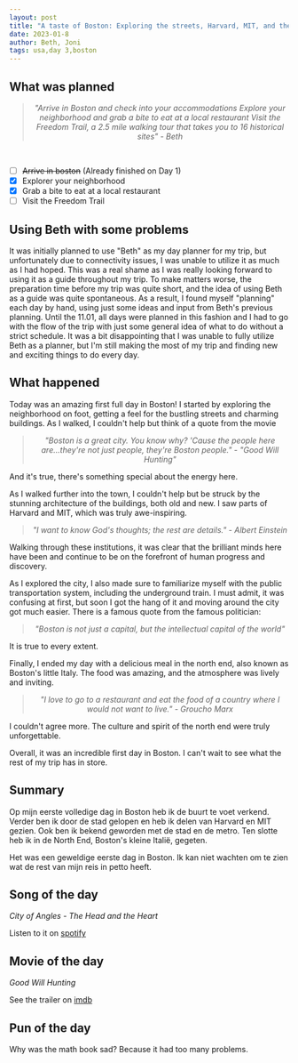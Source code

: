 ```yaml
---
layout: post
title: "A taste of Boston: Exploring the streets, Harvard, MIT, and the North End: Day 3"
date: 2023-01-8
author: Beth, Joni
tags: usa,day 3,boston
---
```

## What was planned

<div style="text-align: center;">
  <blockquote style="font-style: italic;">
    "Arrive in Boston and check into your accommodations
Explore your neighborhood and grab a bite to eat at a local restaurant
Visit the Freedom Trail, a 2.5 mile walking tour that takes you to 16 historical sites" - Beth
  </blockquote>
</div>
<br/>

- [ ] ~~Arrive in boston~~ (Already finished on Day 1)
- [X] Explorer your neighborhood
- [X] Grab a bite to eat at a local restaurant
- [ ] Visit the Freedom Trail

## Using Beth with some problems
It was initially planned to use "Beth" as my day planner for my trip, but unfortunately due to connectivity issues, I was unable to utilize it as much as I had hoped. This was a real shame as I was really looking forward to using it as a guide throughout my trip. To make matters worse, the preparation time before my trip was quite short, and the idea of using Beth as a guide was quite spontaneous. As a result, I found myself "planning" each day by hand, using just some ideas and input from Beth's previous planning.
Until the 11.01, all days were planned in this fashion and I had to go with the flow of the trip with just some general idea of what to do without a strict schedule.
It was a bit disappointing that I was unable to fully utilize Beth as a planner, but I'm still making the most of my trip and finding new and exciting things to do every day.

## What happened
Today was an amazing first full day in Boston! I started by exploring the neighborhood on foot, getting a feel for the bustling streets and charming buildings. As I walked, I couldn't help but think of a quote from the movie 
<div style="text-align: center;">
  <blockquote style="font-style: italic;">
    "Boston is a great city. You know why? 'Cause the people here are...they're not just people, they're Boston people." - "Good Will Hunting"
  </blockquote>
</div>
And it's true, there's something special about the energy here.

As I walked further into the town, I couldn't help but be struck by the stunning architecture of the buildings, both old and new. I saw parts of Harvard and MIT, which was truly awe-inspiring. 
<div style="text-align: center;">
  <blockquote style="font-style: italic;">
    "I want to know God's thoughts; the rest are details." - Albert Einstein
  </blockquote>
</div>
Walking through these institutions, it was clear that the brilliant minds here have been and continue to be on the forefront of human progress and discovery.

As I explored the city, I also made sure to familiarize myself with the public transportation system, including the underground train. I must admit, it was confusing at first, but soon I got the hang of it and moving around the city got much easier. There is a famous quote from the famous politician: 
<div style="text-align: center;">
  <blockquote style="font-style: italic;">
    "Boston is not just a capital, but the intellectual capital of the world"
  </blockquote>
</div> 
It is true to every extent.

Finally, I ended my day with a delicious meal in the north end, also known as Boston's little Italy. The food was amazing, and the atmosphere was lively and inviting.
<div style="text-align: center;">
  <blockquote style="font-style: italic;">
    "I love to go to a restaurant and eat the food of a country where I would not want to live." - Groucho Marx   
  </blockquote>
</div>
I couldn't agree more. The culture and spirit of the north end were truly unforgettable.

Overall, it was an incredible first day in Boston. I can't wait to see what the rest of my trip has in store.

## Summary
Op mijn eerste volledige dag in Boston heb ik de buurt te voet verkend. Verder ben ik door de stad gelopen en heb ik delen van Harvard en MIT gezien. Ook ben ik bekend geworden met de stad en de metro. Ten slotte heb ik in de North End, Boston's kleine Italië, gegeten.

Het was een geweldige eerste dag in Boston. Ik kan niet wachten om te zien wat de rest van mijn reis in petto heeft.

## Song of the day

_City of Angles - The Head and the Heart_ 

Listen to it on [spotify](https://open.spotify.com/track/7f5inCfL12gHegKR4PX1IH?si=d0d25e98998c4ed9)

## Movie of the day
_Good Will Hunting_ 

See the trailer on [imdb](https://www.imdb.com/title/tt0119217/)

## Pun of the day

Why was the math book sad? Because it had too many problems.
